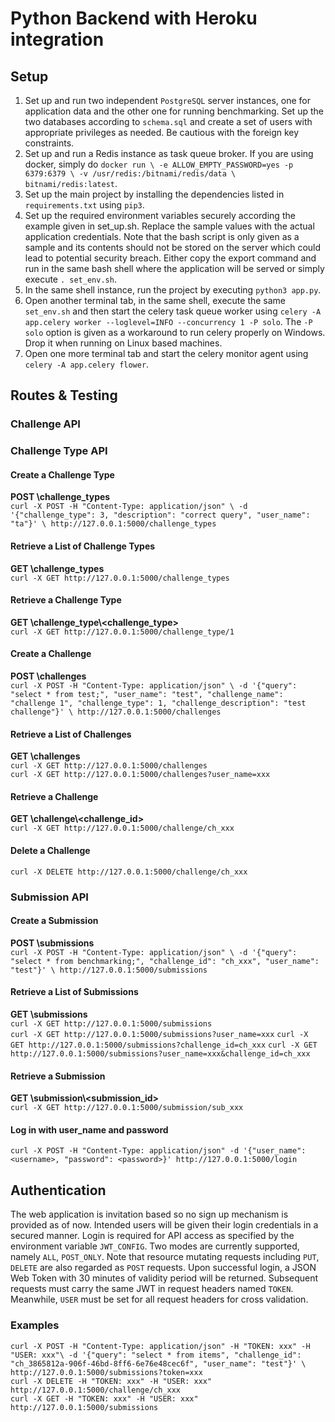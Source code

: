 # Python Backend with Heroku integration

## Setup
1. Set up and run two independent `PostgreSQL` server instances, one for application data and the other one for running benchmarking. Set up the two databases according to `schema.sql` and create a set of users with appropriate privileges as needed. Be cautious with the foreign key constraints.
2. Set up and run a Redis instance as task queue broker. If you are using docker, simply do `docker run \
    -e ALLOW_EMPTY_PASSWORD=yes -p 6379:6379 \
    -v /usr/redis:/bitnami/redis/data \
    bitnami/redis:latest`.
3. Set up the main project by installing the dependencies listed in `requirements.txt` using `pip3`.
4. Set up the required environment variables securely according the example given in set_up.sh. Replace the sample values with the actual application credentials. Note that the bash script is only given as a sample and its contents should not be stored on the server which could lead to potential security breach. Either copy the export command and run in the same bash shell where the application will be served or simply execute `. set_env.sh`.
5. In the same shell instance, run the project by executing `python3 app.py`.
6. Open another terminal tab, in the same shell, execute the same `set_env.sh` and then start the celery task queue worker using `celery -A app.celery worker --loglevel=INFO --concurrency 1 -P solo`. The `-P solo` option is given as a workaround to run celery properly on Windows. Drop it when running on Linux based machines.
7. Open one more terminal tab and start the celery monitor agent using `celery -A app.celery flower`.

## Routes & Testing
### Challenge API
### Challenge Type API
#### Create a Challenge Type
**POST \challenge_types** \
`curl -X POST -H "Content-Type: application/json" \
    -d '{"challenge_type": 3, "description": "correct query", "user_name": "ta"}' \
    http://127.0.0.1:5000/challenge_types`
#### Retrieve a List of Challenge Types
**GET \challenge_types** \
`curl -X GET http://127.0.0.1:5000/challenge_types`
#### Retrieve a Challenge Type
**GET \challenge_type\\<challenge_type>** \
`curl -X GET http://127.0.0.1:5000/challenge_type/1`
#### Create a Challenge
**POST \challenges** \
`curl -X POST -H "Content-Type: application/json" \
    -d '{"query": "select * from test;", "user_name": "test", "challenge_name": "challenge 1", "challenge_type": 1, "challenge_description": "test challenge"}' \
    http://127.0.0.1:5000/challenges`
#### Retrieve a List of Challenges
**GET \challenges** \
`curl -X GET http://127.0.0.1:5000/challenges` \
`curl -X GET http://127.0.0.1:5000/challenges?user_name=xxx`
#### Retrieve a Challenge
**GET \challenge\\<challenge_id>** \
`curl -X GET http://127.0.0.1:5000/challenge/ch_xxx`
#### Delete a Challenge
`curl -X DELETE http://127.0.0.1:5000/challenge/ch_xxx`
### Submission API
#### Create a Submission
**POST \submissions** \
`curl -X POST -H "Content-Type: application/json" \
    -d '{"query": "select * from benchmarking;", "challenge_id": "ch_xxx", "user_name": "test"}' \
    http://127.0.0.1:5000/submissions`
#### Retrieve a List of Submissions
**GET \submissions** \
`curl -X GET http://127.0.0.1:5000/submissions` \
`curl -X GET http://127.0.0.1:5000/submissions?user_name=xxx`
`curl -X GET http://127.0.0.1:5000/submissions?challenge_id=ch_xxx`
`curl -X GET http://127.0.0.1:5000/submissions?user_name=xxx&challenge_id=ch_xxx`
#### Retrieve a Submission
**GET \submission\\<submission_id>** \
`curl -X GET http://127.0.0.1:5000/submission/sub_xxx`

#### Log in with user_name and password
`curl -X POST -H "Content-Type: application/json" -d '{"user_name": <username>, "password": <password>}' http://127.0.0.1:5000/login`

## Authentication
The web application is invitation based so no sign up mechanism is provided as of now. Intended users will be given their login credentials in a secured manner.
Login is required for API access as specified by the environment variable `JWT_CONFIG`. Two modes are currently supported, namely `ALL`, `POST_ONLY`. Note that resource mutating requests including `PUT`, `DELETE` are also regarded as `POST` requests. Upon successful login, a JSON Web Token with 30 minutes of validity period will be returned. Subsequent requests must carry the same JWT in request headers named `TOKEN`. Meanwhile, `USER` must be set for all request headers for cross validation.
### Examples
`curl -X POST -H "Content-Type: application/json" -H "TOKEN: xxx" -H "USER: xxx"\
    -d '{"query": "select * from items", "challenge_id": "ch_3865812a-906f-46bd-8ff6-6e76e48cec6f", "user_name": "test"}' \
    http://127.0.0.1:5000/submissions?token=xxx` \
`curl -X DELETE -H "TOKEN: xxx" -H "USER: xxx" http://127.0.0.1:5000/challenge/ch_xxx` \
`curl -X GET -H "TOKEN: xxx" -H "USER: xxx" http://127.0.0.1:5000/submissions`



